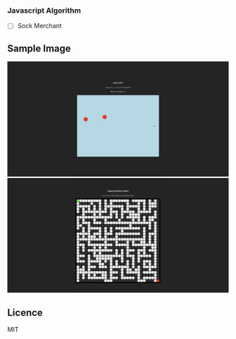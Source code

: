 ### Javascript Algorithm

- [ ] Sock Merchant

## Sample Image

![Balloon](images/balloon.png)
![Maze](images/maze.png)


## Licence 

MIT
